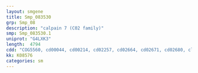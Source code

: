 ```yaml
---
layout: smgene
title: Smp_083530
grp: Smp_08
description: "calpain 7 (C02 family)"
smp: Smp_083530.1
uniprot: "G4LXK3"
length:  4794
cdd: "COG5560, cd00044, cd00214, cd02257, cd02664, cd02671, cd02680, cl00051, cl00165, cl00299, cl02553, pfam00443, pfam00648, pfam01067, pfam04212, smart00230, smart00720, smart00745"
kk: K08576
categories: sm
---
```

